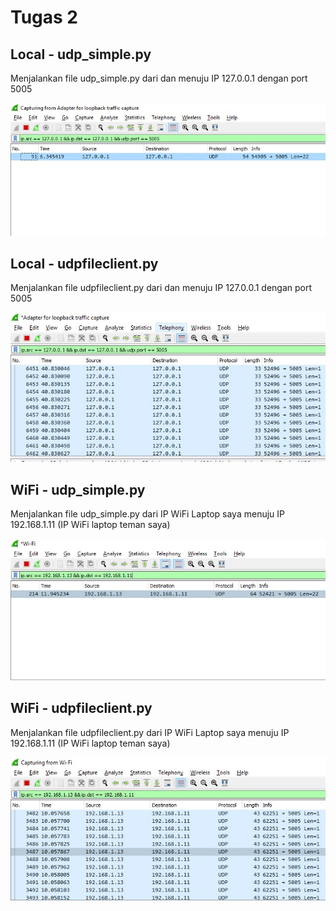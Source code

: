 <h1> Tugas 2 </h1>

<h2> Local - udp_simple.py </h2>
<p> Menjalankan file udp_simple.py dari dan menuju IP 127.0.0.1 dengan port 5005 </p>
<img src="/tugas2/dokumentasi/local_udpsimple.jpg"> </img>

<h2> Local - udpfileclient.py </h2>
<p> Menjalankan file udpfileclient.py dari dan menuju IP 127.0.0.1 dengan port 5005 </p>
<img src="/tugas2/dokumentasi/local_udpfileclient.jpg"> </img>

<h2> WiFi - udp_simple.py </h2>
<p> Menjalankan file udp_simple.py dari IP WiFi Laptop saya menuju IP 192.168.1.11 (IP WiFi laptop teman saya) </p>
<img src="/tugas2/dokumentasi/wifi_udpsimple.jpg"> </img>

<h2> WiFi - udpfileclient.py </h2>
<p> Menjalankan file udpfileclient.py dari IP WiFi Laptop saya menuju IP 192.168.1.11 (IP WiFi laptop teman saya) </p>
<img src="/tugas2/dokumentasi/wifi_udpfileclient.jpg"> </img>
